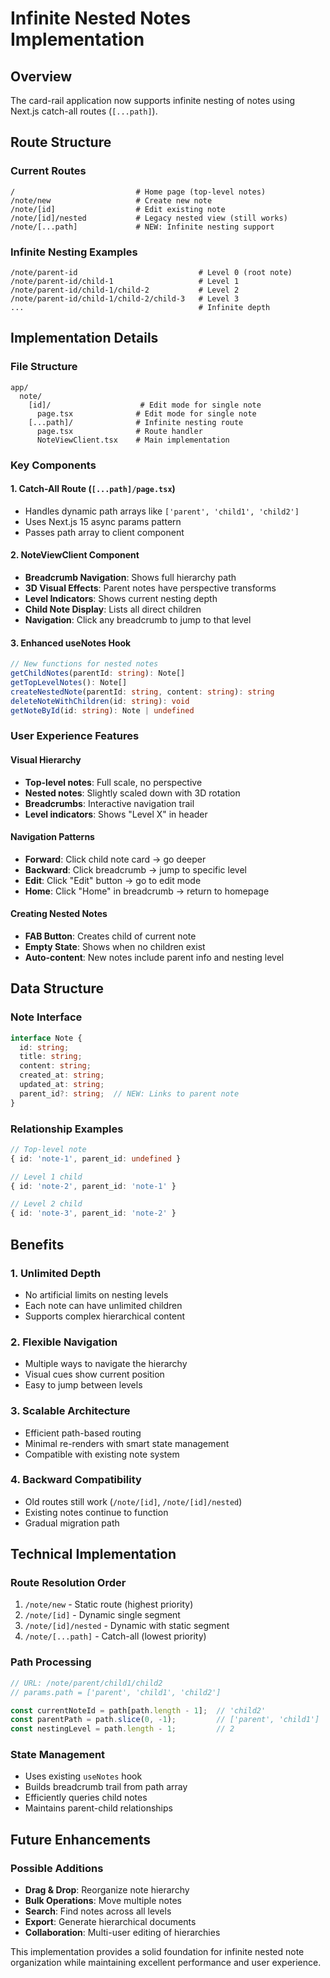 # Infinite Nested Notes Implementation

## Overview
The card-rail application now supports infinite nesting of notes using Next.js catch-all routes (`[...path]`).

## Route Structure

### Current Routes
```
/                           # Home page (top-level notes)
/note/new                   # Create new note
/note/[id]                  # Edit existing note
/note/[id]/nested           # Legacy nested view (still works)
/note/[...path]             # NEW: Infinite nesting support
```

### Infinite Nesting Examples
```
/note/parent-id                           # Level 0 (root note)
/note/parent-id/child-1                   # Level 1 
/note/parent-id/child-1/child-2           # Level 2
/note/parent-id/child-1/child-2/child-3   # Level 3
...                                       # Infinite depth
```

## Implementation Details

### File Structure
```
app/
  note/
    [id]/                    # Edit mode for single note
      page.tsx              # Edit mode for single note
    [...path]/              # Infinite nesting route
      page.tsx              # Route handler  
      NoteViewClient.tsx    # Main implementation
```

### Key Components

#### 1. Catch-All Route (`[...path]/page.tsx`)
- Handles dynamic path arrays like `['parent', 'child1', 'child2']`
- Uses Next.js 15 async params pattern
- Passes path array to client component

#### 2. NoteViewClient Component
- **Breadcrumb Navigation**: Shows full hierarchy path
- **3D Visual Effects**: Parent notes have perspective transforms
- **Level Indicators**: Shows current nesting depth
- **Child Note Display**: Lists all direct children
- **Navigation**: Click any breadcrumb to jump to that level

#### 3. Enhanced useNotes Hook
```typescript
// New functions for nested notes
getChildNotes(parentId: string): Note[]
getTopLevelNotes(): Note[]
createNestedNote(parentId: string, content: string): string
deleteNoteWithChildren(id: string): void
getNoteById(id: string): Note | undefined
```

### User Experience Features

#### Visual Hierarchy
- **Top-level notes**: Full scale, no perspective
- **Nested notes**: Slightly scaled down with 3D rotation
- **Breadcrumbs**: Interactive navigation trail
- **Level indicators**: Shows "Level X" in header

#### Navigation Patterns
- **Forward**: Click child note card → go deeper
- **Backward**: Click breadcrumb → jump to specific level  
- **Edit**: Click "Edit" button → go to edit mode
- **Home**: Click "Home" in breadcrumb → return to homepage

#### Creating Nested Notes
- **FAB Button**: Creates child of current note
- **Empty State**: Shows when no children exist
- **Auto-content**: New notes include parent info and nesting level

## Data Structure

### Note Interface
```typescript
interface Note {
  id: string;
  title: string;
  content: string;
  created_at: string;
  updated_at: string;
  parent_id?: string;  // NEW: Links to parent note
}
```

### Relationship Examples
```typescript
// Top-level note
{ id: 'note-1', parent_id: undefined }

// Level 1 child  
{ id: 'note-2', parent_id: 'note-1' }

// Level 2 child
{ id: 'note-3', parent_id: 'note-2' }
```

## Benefits

### 1. Unlimited Depth
- No artificial limits on nesting levels
- Each note can have unlimited children
- Supports complex hierarchical content

### 2. Flexible Navigation
- Multiple ways to navigate the hierarchy
- Visual cues show current position
- Easy to jump between levels

### 3. Scalable Architecture
- Efficient path-based routing
- Minimal re-renders with smart state management
- Compatible with existing note system

### 4. Backward Compatibility
- Old routes still work (`/note/[id]`, `/note/[id]/nested`)
- Existing notes continue to function
- Gradual migration path

## Technical Implementation

### Route Resolution Order
1. `/note/new` - Static route (highest priority)
2. `/note/[id]` - Dynamic single segment
3. `/note/[id]/nested` - Dynamic with static segment
4. `/note/[...path]` - Catch-all (lowest priority)

### Path Processing
```typescript
// URL: /note/parent/child1/child2
// params.path = ['parent', 'child1', 'child2']

const currentNoteId = path[path.length - 1];  // 'child2'
const parentPath = path.slice(0, -1);         // ['parent', 'child1']
const nestingLevel = path.length - 1;         // 2
```

### State Management
- Uses existing `useNotes` hook
- Builds breadcrumb trail from path array
- Efficiently queries child notes
- Maintains parent-child relationships

## Future Enhancements

### Possible Additions
- **Drag & Drop**: Reorganize note hierarchy
- **Bulk Operations**: Move multiple notes
- **Search**: Find notes across all levels
- **Export**: Generate hierarchical documents
- **Collaboration**: Multi-user editing of hierarchies

This implementation provides a solid foundation for infinite nested note organization while maintaining excellent performance and user experience.
